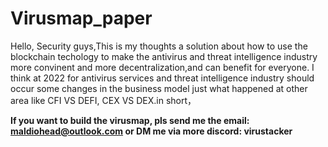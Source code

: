 # Virusmap_paper
Hello, Security guys,This is my thoughts  a solution about how to use the blockchain techology to make the antivirus  and threat intelligence 
industry more convinent and more decentralization,and can benefit  for everyone. I think at 2022 for antivirus services and  threat intelligence 
industry should occur some changes in the business model just what happened at other area like CFI VS DEFI, CEX VS DEX.in short，



**If you want to build the virusmap, pls send me the email: maldiohead@outlook.com or DM me via more discord: virustacker**


